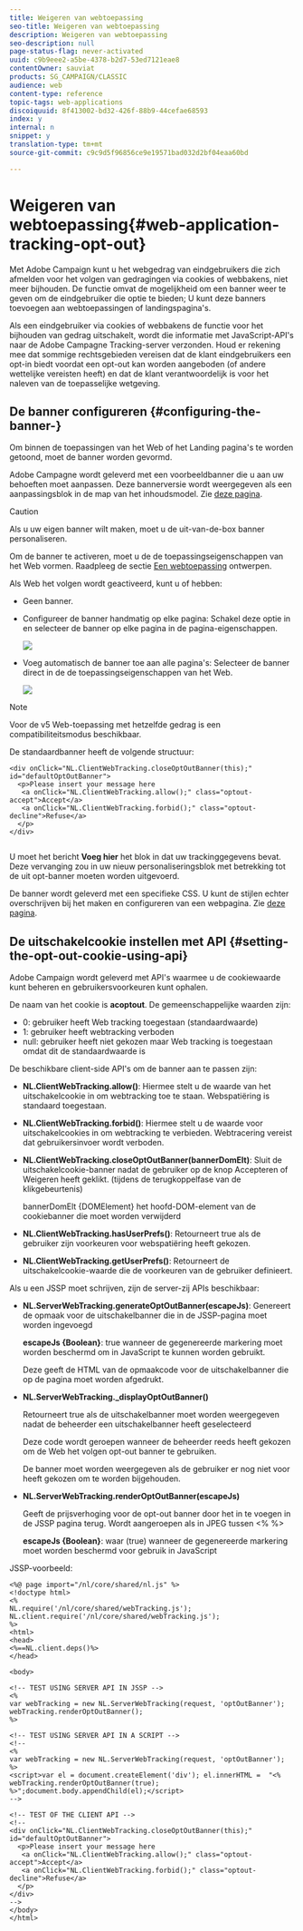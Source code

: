 ```yaml
---
title: Weigeren van webtoepassing
seo-title: Weigeren van webtoepassing
description: Weigeren van webtoepassing
seo-description: null
page-status-flag: never-activated
uuid: c9b9eee2-a5be-4378-b2d7-53ed7121eae8
contentOwner: sauviat
products: SG_CAMPAIGN/CLASSIC
audience: web
content-type: reference
topic-tags: web-applications
discoiquuid: 8f413002-bd32-426f-88b9-44cefae68593
index: y
internal: n
snippet: y
translation-type: tm+mt
source-git-commit: c9c9d5f96856ce9e19571bad032d2bf04eaa60bd

---
```



# Weigeren van webtoepassing{#web-application-tracking-opt-out}

Met Adobe Campaign kunt u het webgedrag van eindgebruikers die zich afmelden voor het volgen van gedragingen via cookies of webbakens, niet meer bijhouden. De functie omvat de mogelijkheid om een banner weer te geven om de eindgebruiker die optie te bieden; U kunt deze banners toevoegen aan webtoepassingen of landingspagina&#39;s.

Als een eindgebruiker via cookies of webbakens de functie voor het bijhouden van gedrag uitschakelt, wordt die informatie met JavaScript-API&#39;s naar de Adobe Campagne Tracking-server verzonden. Houd er rekening mee dat sommige rechtsgebieden vereisen dat de klant eindgebruikers een opt-in biedt voordat een opt-out kan worden aangeboden (of andere wettelijke vereisten heeft) en dat de klant verantwoordelijk is voor het naleven van de toepasselijke wetgeving.

## De banner configureren {#configuring-the-banner-}

Om binnen de toepassingen van het Web of het Landing pagina&#39;s te worden getoond, moet de banner worden gevormd.

Adobe Campagne wordt geleverd met een voorbeeldbanner die u aan uw behoeften moet aanpassen. Deze bannerversie wordt weergegeven als een aanpassingsblok in de map van het inhoudsmodel. Zie [deze pagina](../../delivery/using/personalization-blocks.md).

>[!CAUTION]
>
>Als u uw eigen banner wilt maken, moet u de uit-van-de-box banner personaliseren.

Om de banner te activeren, moet u de de toepassingseigenschappen van het Web vormen. Raadpleeg de sectie [Een webtoepassing](../../web/using/designing-a-web-application.md) ontwerpen.

Als Web het volgen wordt geactiveerd, kunt u of hebben:

* Geen banner.
* Configureer de banner handmatig op elke pagina: Schakel deze optie in en selecteer de banner op elke pagina in de pagina-eigenschappen.

   ![](assets/pageproperties.png)

* Voeg automatisch de banner toe aan alle pagina&#39;s: Selecteer de banner direct in de de toepassingseigenschappen van het Web.

   ![](assets/optoutconfig.png)

>[!NOTE]
>
>Voor de v5 Web-toepassing met hetzelfde gedrag is een compatibiliteitsmodus beschikbaar.

De standaardbanner heeft de volgende structuur:

```
<div onClick="NL.ClientWebTracking.closeOptOutBanner(this);" id="defaultOptOutBanner">
  <p>Please insert your message here
   <a onClick="NL.ClientWebTracking.allow();" class="optout-accept">Accept</a>
   <a onClick="NL.ClientWebTracking.forbid();" class="optout-decline">Refuse</a>
  </p>
</div>
      
```

U moet het bericht **Voeg hier** het blok in dat uw trackinggegevens bevat. Deze vervanging zou in uw nieuw personaliseringsblok met betrekking tot de uit opt-banner moeten worden uitgevoerd.

De banner wordt geleverd met een specifieke CSS. U kunt de stijlen echter overschrijven bij het maken en configureren van een webpagina. Zie [deze pagina](../../web/using/content-editor-interface.md).

## De uitschakelcookie instellen met API {#setting-the-opt-out-cookie-using-api}

Adobe Campaign wordt geleverd met API&#39;s waarmee u de cookiewaarde kunt beheren en gebruikersvoorkeuren kunt ophalen.

De naam van het cookie is **acoptout**. De gemeenschappelijke waarden zijn:

* 0: gebruiker heeft Web tracking toegestaan (standaardwaarde)
* 1: gebruiker heeft webtracking verboden
* null: gebruiker heeft niet gekozen maar Web tracking is toegestaan omdat dit de standaardwaarde is

De beschikbare client-side API&#39;s om de banner aan te passen zijn:

* **NL.ClientWebTracking.allow()**: Hiermee stelt u de waarde van het uitschakelcookie in om webtracking toe te staan. Webspatiëring is standaard toegestaan.
* **NL.ClientWebTracking.forbid()**: Hiermee stelt u de waarde voor uitschakelcookies in om webtracking te verbieden. Webtracering vereist dat gebruikersinvoer wordt verboden.
* **NL.ClientWebTracking.closeOptOutBanner(bannerDomElt)**: Sluit de uitschakelcookie-banner nadat de gebruiker op de knop Accepteren of Weigeren heeft geklikt. (tijdens de terugkoppelfase van de klikgebeurtenis)

   bannerDomElt {DOMElement} het hoofd-DOM-element van de cookiebanner die moet worden verwijderd

* **NL.ClientWebTracking.hasUserPrefs()**: Retourneert true als de gebruiker zijn voorkeuren voor webspatiëring heeft gekozen.
* **NL.ClientWebTracking.getUserPrefs()**: Retourneert de uitschakelcookie-waarde die de voorkeuren van de gebruiker definieert.

Als u een JSSP moet schrijven, zijn de server-zij APIs beschikbaar:

* **NL.ServerWebTracking.generateOptOutBanner(escapeJs)**: Genereert de opmaak voor de uitschakelbanner die in de JSSP-pagina moet worden ingevoegd

   **escapeJs {Boolean}**: true wanneer de gegenereerde markering moet worden beschermd om in JavaScript te kunnen worden gebruikt.

   Deze geeft de HTML van de opmaakcode voor de uitschakelbanner die op de pagina moet worden afgedrukt.

* **NL.ServerWebTracking._displayOptOutBanner()**

   Retourneert true als de uitschakelbanner moet worden weergegeven nadat de beheerder een uitschakelbanner heeft geselecteerd

   Deze code wordt geroepen wanneer de beheerder reeds heeft gekozen om de Web het volgen opt-out banner te gebruiken.

   De banner moet worden weergegeven als de gebruiker er nog niet voor heeft gekozen om te worden bijgehouden.

* **NL.ServerWebTracking.renderOptOutBanner(escapeJs)**

   Geeft de prijsverhoging voor de opt-out banner door het in te voegen in de JSSP pagina terug. Wordt aangeroepen als in JPEG tussen &lt;% %>

   **escapeJs {Boolean}**: waar (true) wanneer de gegenereerde markering moet worden beschermd voor gebruik in JavaScript

JSSP-voorbeeld:

```
<%@ page import="/nl/core/shared/nl.js" %>
<!doctype html>
<%
NL.require('/nl/core/shared/webTracking.js');
NL.client.require('/nl/core/shared/webTracking.js');
%>
<html>
<head>
<%==NL.client.deps()%>
</head>

<body>

<!-- TEST USING SERVER API IN JSSP -->
<% 
var webTracking = new NL.ServerWebTracking(request, 'optOutBanner');
webTracking.renderOptOutBanner();
%>

<!-- TEST USING SERVER API IN A SCRIPT -->
<!--
<% 
var webTracking = new NL.ServerWebTracking(request, 'optOutBanner');
%>
<script>var el = document.createElement('div'); el.innerHTML =  "<% webTracking.renderOptOutBanner(true); %>";document.body.appendChild(el);</script>
-->

<!-- TEST OF THE CLIENT API -->
<!--
<div onClick="NL.ClientWebTracking.closeOptOutBanner(this);" id="defaultOptOutBanner">
  <p>Please insert your message here
   <a onClick="NL.ClientWebTracking.allow();" class="optout-accept">Accept</a>
   <a onClick="NL.ClientWebTracking.forbid();" class="optout-decline">Refuse</a>
  </p>
</div>
-->
</body>
</html>
```

